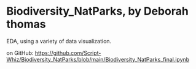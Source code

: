 # Biodiversity_NatParks, by Deborah thomas
EDA, using a variety of data visualization.

on GitHub:
https://github.com/Script-Whiz/Biodiversity_NatParks/blob/main/Biodiversity_NatParks_final.ipynb
